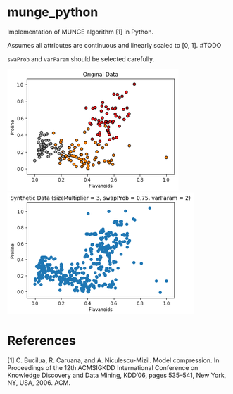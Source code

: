 # munge_python
Implementation of MUNGE algorithm [1] in Python.

Assumes all attributes are continuous and linearly scaled to [0, 1]. #TODO

`swaProb` and `varParam` should be selected carefully.

![original_data](/original.png)
![synthetic_data](/synthetic.png)

# References
[1] C. Bucilua, R. Caruana, and A. Niculescu-Mizil. Model compression. In Proceedings of the 12th ACMSIGKDD International Conference on Knowledge Discovery and Data Mining, KDD’06, pages 535–541, New York, NY, USA, 2006. ACM.

